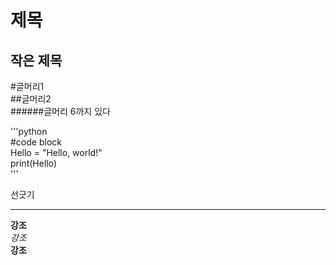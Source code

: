 제목
=============

작은 제목
-------

#글머리1   
##글머리2   
######글머리 6까지 있다   

'''python      
#code block    
Hello = "Hello, world!"    
print(Hello)       
'''

선긋기   
***

__강조__    
*강조*   
**강조**   
